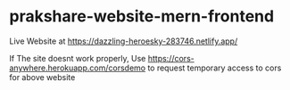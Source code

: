 # prakshare-website-mern-frontend
Live Website at https://dazzling-heroesky-283746.netlify.app/

If The site doesnt work properly, Use https://cors-anywhere.herokuapp.com/corsdemo to request temporary access to cors for above website
